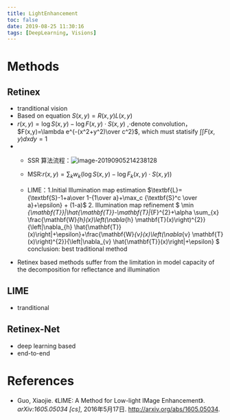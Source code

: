 ```yaml
---
title: LightEnhancement
toc: false
date: 2019-08-25 11:30:16
tags: [DeepLearning, Visions]
---
```

# Methods

## Retinex

- tranditional vision
- Based on equation $S(x, y)=R(x,y)L(x,y)$
- $r(x,y)=\log S(x,y)-\log F(x,y)\cdot S(x,y)$ ,$\cdot$denote convolution，$F(x,y)=\lambda e^{-(x^2+y^2)\over c^2}$, which must statisify $\int \int F(x,y)dxdy=1$
- - SSR 算法流程：![image-20190905214238128](./ssr.png)
  
  - MSR:$r(x,y)=\sum_{k}w_k(\log S(x,y)-\log F_k(x,y)\cdot S(x,y))$ 
  
  - LIME：1.Initial Illumination map estimation $\textbf{L}={\textbf{S}-1+a\over 1-{1\over a}+\max_c {\textbf{S}^c \over a}+\epsilon} + (1-a)$  2. Illumination map refinement  $ \min _{\mathbf{T}}\|\hat{\mathbf{T}}-\mathbf{T}\|_{F}^{2}+\alpha \sum_{x} \frac{\mathbf{W}_{h}(x)\left(\nabla_{h} \mathbf{T}(x)\right)^{2}}{\left|\nabla_{h} \hat{\mathbf{T}}(x)\right|+\epsilon}+\frac{\mathbf{W}_{v}(x)\left(\nabla_{v} \mathbf{T}(x)\right)^{2}}{\left|\nabla_{v} \hat{\mathbf{T}}(x)\right|+\epsilon} $ conclusion: best traditional method
- Retinex based methods suffer from the limitation in model capacity of the decomposition for reflectance and illumination

## LIME

- tranditional

## Retinex-Net

- deep learning based
- end-to-end

# References

- Guo, Xiaojie. 《LIME: A Method for Low-light IMage Enhancement》. *arXiv:1605.05034 [cs]*, 2016年5月17日. http://arxiv.org/abs/1605.05034.